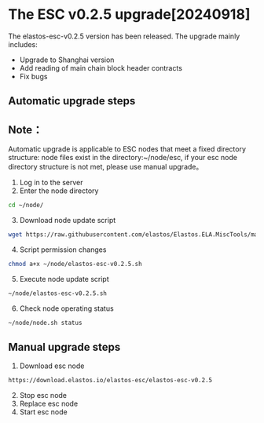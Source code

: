 # The ESC v0.2.5 upgrade[20240918]

The elastos-esc-v0.2.5 version has been released. The upgrade mainly includes:
- Upgrade to Shanghai version
- Add reading of main chain block header contracts
- Fix bugs 

## Automatic upgrade steps
## Note：
Automatic upgrade is applicable to ESC nodes that meet a fixed directory structure: node files exist in the directory:~/node/esc, if your esc node directory structure is not met, please use manual upgrade。

1. Log in to the server
2. Enter the node directory

```bash
cd ~/node/
```

3. Download node update script

```bash
wget https://raw.githubusercontent.com/elastos/Elastos.ELA.MiscTools/master/upgrade/esc/elastos-esc-v0.2.5.sh
```
4. Script permission changes

```bash
chmod a+x ~/node/elastos-esc-v0.2.5.sh
```

5. Execute node update script

```bash
~/node/elastos-esc-v0.2.5.sh
```

6. Check node operating status

```bash
~/node/node.sh status
```

## Manual upgrade steps

1. Download esc node

```bash
https://download.elastos.io/elastos-esc/elastos-esc-v0.2.5
```

2. Stop esc node
3. Replace esc node
4. Start esc node
